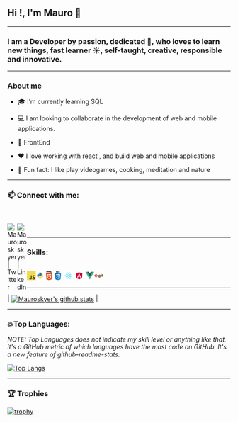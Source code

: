 ## Hi !, I'm Mauro  👋

---

### I am a Developer by passion, dedicated 💪, who loves to learn new things, fast learner ☀️, self-taught, creative, responsible and innovative.

---

###  About me

- 🎓 I’m currently learning SQL

- 💻 I am looking to collaborate in the development of web and mobile applications. 

- 💼 FrontEnd

- ❤️ I  love working with react , and build web and mobile applications

- 🎪 Fun fact: I like play videogames, cooking, meditation and nature

---

### 📫 Connect with me:

<br>

[<img align="left" alt="Mauroskyer | Twitter" width="22px" src="https://github.com/TheDudeThatCode/TheDudeThatCode/blob/master/Assets/Twitter.svg" />][twitter] 
[<img align="left" alt="Mauroskyer | LinkedIn" width="22px" src="https://github.com/TheDudeThatCode/TheDudeThatCode/blob/master/Assets/Linkedin.svg" />][linkedin]

<br>

---

### Skills:

<br>
<code><img height="20" alt="javascript" src="https://raw.githubusercontent.com/github/explore/80688e429a7d4ef2fca1e82350fe8e3517d3494d/topics/javascript/javascript.png"></code><code><img height="20" alt="python" src="https://raw.githubusercontent.com/github/explore/80688e429a7d4ef2fca1e82350fe8e3517d3494d/topics/python/python.png"></code><code><img height="20" alt="html" src="https://raw.githubusercontent.com/github/explore/80688e429a7d4ef2fca1e82350fe8e3517d3494d/topics/html/html.png"></code><code><img height="20" alt="css" src="https://raw.githubusercontent.com/github/explore/5c058a388828bb5fde0bcafd4bc867b5bb3f26f3/topics/css/css.png"></code>
<code><img height="20" alt="react" src="https://raw.githubusercontent.com/github/explore/80688e429a7d4ef2fca1e82350fe8e3517d3494d/topics/react/react.png"></code> <code><img height="20" alt="angular" src="https://raw.githubusercontent.com/github/explore/80688e429a7d4ef2fca1e82350fe8e3517d3494d/topics/angular/angular.png"></code> <code><img height="20" alt="vue" src="https://raw.githubusercontent.com/github/explore/80688e429a7d4ef2fca1e82350fe8e3517d3494d/topics/vue/vue.png"></code><code><img height="20" alt="git" src="https://raw.githubusercontent.com/github/explore/80688e429a7d4ef2fca1e82350fe8e3517d3494d/topics/git/git.png"></code>
<br>

---

| <a href="https://github.com/anuraghazra/github-readme-stats"><img align="center" src="https://github-readme-stats.vercel.app/api?username=Mauroskyer&show_icons=true&include_all_commits=true&theme=buefy&hide_border=true" alt="Mauroskyer's github stats" /></a> | <a href="https://github.com/anuraghazra/github-readme-stats"></a>

---

### 💥Top Languages:
*NOTE: Top Languages does not indicate my skill level or anything like that, it's a GitHub metric of which languages have the most code on GitHub. It's a new feature of github-readme-stats.*


[![Top Langs](https://github-readme-stats.vercel.app/api/top-langs/?username=Mauroskyer&langs_count=5&layout=compact&theme=react)](https://github.com/anuraghazra/github-readme-stats)

---

### 🏆 Trophies
[![trophy](https://github-profile-trophy.vercel.app/?username=Mauroskyer&theme=dracula)](https://github.com/ryo-ma/github-profile-trophy)

[twitter]: https://twitter.com/mauarte1997
[linkedin]: https://www.linkedin.com/in/mauro-arteaga-754543241/

<!--
**Mauroskyer/Mauroskyer** is a ✨ _special_ ✨ repository because its `README.md` (this file) appears on your GitHub profile.

Here are some ideas to get you started:

- 🔭 I’m currently working on web development projects....
- 🌱 I’m currently learning ...
- 👯 I’m looking to collaborate on ...
- 🤔 I’m looking for help with ...
- 💬 Ask me about ...
- 📫 How to reach me: ...
- 😄 Pronouns: ...
- ⚡ Fun fact: ...
-->
